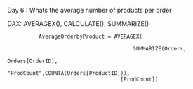 Day 6 : Whats the average number of products per order

DAX: AVERAGEX(), CALCULATE(), SUMMARIZE()


              AverageOrderbyProduct = AVERAGEX(
              
                                            SUMMARIZE(Orders, 
                                                              Orders[OrderID], 
                                                                      "ProdCount",COUNTA(Orders[ProductID])),
                                        [ProdCount])
